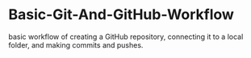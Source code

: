 # Basic-Git-And-GitHub-Workflow
basic workflow of creating a GitHub repository, connecting it to a local folder, and making commits and pushes.
